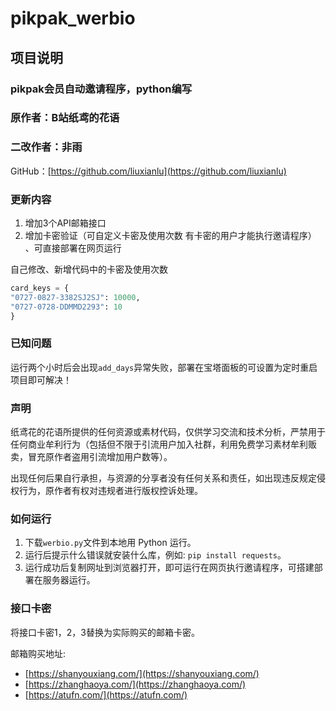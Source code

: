 # pikpak_werbio


## 项目说明

### pikpak会员自动邀请程序，python编写
### 原作者：B站纸鸢的花语
### 二改作者：非雨 
GitHub：[https://github.com/liuxianlu](https://github.com/liuxianlu)

### 更新内容

1. 增加3个API邮箱接口
2. 增加卡密验证（可自定义卡密及使用次数 有卡密的用户才能执行邀请程序） 、可直接部署在网页运行 
   
自己修改、新增代码中的卡密及使用次数 
```python
card_keys = {
"0727-0827-3382SJ2SJ": 10000,
"0727-0728-DDMMD2293": 10
}
```
### 已知问题

运行两个小时后会出现`add_days`异常失败，部署在宝塔面板的可设置为定时重启项目即可解决！

### 声明

纸鸢花的花语所提供的任何资源或素材代码，仅供学习交流和技术分析，严禁用于任何商业牟利行为（包括但不限于引流用户加入社群，利用免费学习素材牟利贩卖，冒充原作者盗用引流增加用户数等）。

出现任何后果自行承担，与资源的分享者没有任何关系和责任，如出现违反规定侵权行为，原作者有权对违规者进行版权控诉处理。

### 如何运行

1. 下载`werbio.py`文件到本地用 Python 运行。
2. 运行后提示什么错误就安装什么库，例如: `pip install requests`。
3. 运行成功后复制网址到浏览器打开，即可运行在网页执行邀请程序，可搭建部署在服务器运行。

### 接口卡密

将接口卡密1，2，3替换为实际购买的邮箱卡密。

邮箱购买地址:
- [https://shanyouxiang.com/](https://shanyouxiang.com/)
- [https://zhanghaoya.com/](https://zhanghaoya.com/)
- [https://atufn.com/](https://atufn.com/)
